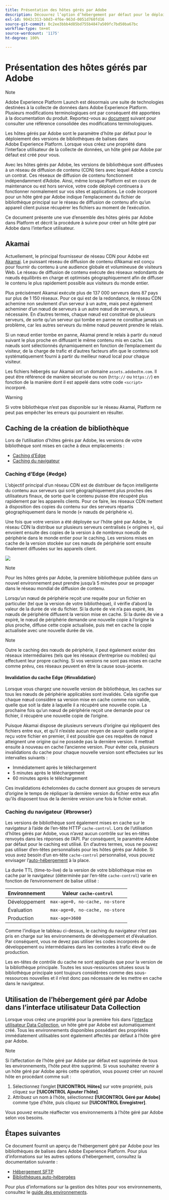```yaml
---
title: Présentation des hôtes gérés par Adobe
description: Découvrez l’option d’hébergement par défaut pour le déploiement des versions de bibliothèques de balises dans Adobe Experience Platform.
exl-id: 9042c313-b0d3-4f6e-963d-0051d760fd16
source-git-commit: 0c2ee3bbb4d85bd755b4847a509fc7bd50ba67bc
workflow-type: tm+mt
source-wordcount: '1175'
ht-degree: 100%

---
```


# Présentation des hôtes gérés par Adobe

>[!NOTE]
>
>Adobe Experience Platform Launch est désormais une suite de technologies destinées à la collecte de données dans Adobe Experience Platform. Plusieurs modifications terminologiques ont par conséquent été apportées à la documentation du produit. Reportez-vous au [document](../../../term-updates.md) suivant pour consulter une référence consolidée des modifications terminologiques.

Les hôtes gérés par Adobe sont le paramètre d’hôte par défaut pour le déploiement des versions de bibliothèques de balises dans Adobe Experience Platform. Lorsque vous créez une propriété dans l’interface utilisateur de la collecte de données, un hôte géré par Adobe par défaut est créé pour vous.

Avec les hôtes gérés par Adobe, les versions de bibliothèque sont diffusées à un réseau de diffusion de contenu (CDN) tiers avec lequel Adobe a conclu un contrat. Ces réseaux de diffusion de contenu fonctionnent indépendamment d’Adobe. Ainsi, même lorsque Platform est en cours de maintenance ou est hors service, votre code déployé continuera à fonctionner normalement sur vos sites et applications. Le code incorporé pour un hôte géré par Adobe indique l’emplacement du fichier de bibliothèque principal sur le réseau de diffusion de contenu afin qu’un appareil client puisse récupérer les fichiers au moment de l’exécution.

Ce document présente une vue d’ensemble des hôtes gérés par Adobe dans Platform et décrit la procédure à suivre pour créer un hôte géré par Adobe dans l’interface utilisateur.

## Akamai

Actuellement, le principal fournisseur de réseau CDN pour Adobe est [Akamai](https://www.akamai.com/fr). Le puissant réseau de diffusion de contenu d’Akamai est conçu pour fournir du contenu à une audience globale et volumineuse de visiteurs Web. Le réseau de diffusion de contenu exécute des réseaux redondants de nœuds équilibrés en charge et optimisés géographiquement afin de diffuser le contenu le plus rapidement possible aux visiteurs du monde entier.

Plus précisément Akamai exécute plus de 137 000 serveurs dans 87 pays sur plus de 1 150 réseaux. Pour ce qui est de la redondance, le réseau CDN achemine non seulement d’un serveur à un autre, mais peut également acheminer d’un nœud de serveurs à un autre nœud de serveurs, si nécessaire. En d’autres termes, chaque nœud est constitué de plusieurs serveurs, de sorte qu’un serveur qui tombe en panne ne constitue jamais un problème, car les autres serveurs du même nœud peuvent prendre le relais.

Si un nœud entier tombe en panne, Akamai prend le relais à partir du nœud suivant le plus proche en diffusant le même contenu mis en cache. Les nœuds sont sélectionnés dynamiquement en fonction de l’emplacement du visiteur, de la charge de trafic et d’autres facteurs afin que le contenu soit systématiquement fourni à partir du meilleur nœud local pour chaque visiteur.

Les fichiers hébergés sur Akamai ont un domaine `assets.adobedtm.com`. Il peut être référencé de manière sécurisée ou non (`http://` ou `https://`) en fonction de la manière dont il est appelé dans votre code `<script>` incorporé.

>[!WARNING]
>
>Si votre bibliothèque n’est pas disponible sur le réseau Akamai, Platform ne peut pas empêcher les erreurs qui pourraient en résulter.

## Caching de la création de bibliothèque

Lors de l’utilisation d’hôtes gérés par Adobe, les versions de votre bibliothèque sont mises en cache à deux emplacements :

* [Caching d’Edge](#edge)
* [Caching du navigateur](#browser)

### Caching d’Edge {#edge}

L’objectif principal d’un réseau CDN est de distribuer de façon intelligente du contenu aux serveurs qui sont géographiquement plus proches des utilisateurs finaux, de sorte que le contenu puisse être récupéré plus rapidement par les appareils clients. Pour ce faire, les réseaux CDN mettent à disposition des copies du contenu sur des serveurs répartis géographiquement dans le monde (« nœuds de périphérie »).

Une fois que votre version a été déployée sur l’hôte géré par Adobe, le réseau CDN la distribue sur plusieurs serveurs centralisés (« origines »), qui envoient ensuite des copies de la version à de nombreux noeuds de périphérie dans le monde entier pour le caching. Les versions mises en cache de la version stockée sur ces nœuds de périphérie sont ensuite finalement diffusées sur les appareils client.

![](../images/cdn-diagram.png)

>[!NOTE]
>
>Pour les hôtes gérés par Adobe, la première bibliothèque publiée dans un nouvel environnement peut prendre jusqu’à 5 minutes pour se propager dans le réseau mondial de diffusion de contenu.

Lorsqu’un nœud de périphérie reçoit une requête pour un fichier en particulier (tel que la version de votre bibliothèque), il vérifie d’abord la valeur de la durée de vie du fichier. Si la durée de vie n’a pas expiré, les nœuds de périphérie diffusent la version mise en cache. Si la durée de vie a expiré, le nœud de périphérie demande une nouvelle copie à l’origine la plus proche, diffuse cette copie actualisée, puis met en cache la copie actualisée avec une nouvelle durée de vie.

>[!NOTE]
>
>Outre le caching des nœuds de périphérie, il peut également exister des réseaux intermédiaires (tels que les réseaux d’entreprise ou mobiles) qui effectuent leur propre caching. Si vos versions ne sont pas mises en cache comme prévu, ces réseaux peuvent en être la cause sous-jacente.

#### Invalidation du cache Edge {#invalidation}

Lorsque vous chargez une nouvelle version de bibliothèque, les caches sur tous les nœuds de périphérie applicables sont invalidés. Cela signifie que chaque nœud considère sa version mise en cache comme non valide, quelle que soit la date à laquelle il a récupéré une nouvelle copie. La prochaine fois qu’un nœud de périphérie reçoit une demande pour ce fichier, il récupère une nouvelle copie de l’origine.

Puisque Akamai dispose de plusieurs serveurs d’origine qui répliquent des fichiers entre eux, et qu’il n’existe aucun moyen de savoir quelle origine a reçu votre fichier en premier, il est possible que ces requêtes de nœud atteignent une origine qui ne possède pas la dernière version. Il mettrait ensuite à nouveau en cache l’ancienne version. Pour éviter cela, plusieurs invalidations du cache pour chaque nouvelle version sont effectuées sur les intervalles suivants :

* Immédiatement après le téléchargement
* 5 minutes après le téléchargement
* 60 minutes après le téléchargement

Ces invalidations échelonnées du cache donnent aux groupes de serveurs d’origine le temps de répliquer la dernière version du fichier entre eux afin qu’ils disposent tous de la dernière version une fois le fichier extrait.

### Caching du navigateur {#browser}

Les versions de bibliothèque sont également mises en cache sur le navigateur à l’aide de l’en-tête HTTP `cache-control`. Lors de l’utilisation d’hôtes gérés par Adobe, vous n’avez aucun contrôle sur les en-têtes renvoyés dans les réponses de l’API. Par conséquent, le paramètre Adobe par défaut pour le caching est utilisé. En d’autres termes, vous ne pouvez pas utiliser d’en-têtes personnalisés pour les hôtes gérés par Adobe. Si vous avez besoin d’un en-tête `cache-control` personnalisé, vous pouvez envisager l’[auto-hébergement](self-hosting-libraries.md) à la place.

La durée TTL (time-to-live) de la version de votre bibliothèque mise en cache par le navigateur (déterminée par l’en-tête `cache-control`) varie en fonction de l’environnement de balise utilisé :

| Environnement | Valeur `cache-control` |
| --- | --- |
| Développement | `max-age=0, no-cache, no-store` |
| Évaluation | `max-age=0, no-cache, no-store` |
| Production | `max-age=3600` |

Comme l’indique le tableau ci-dessus, le caching du navigateur n’est pas pris en charge sur les environnements de développement et d’évaluation. Par conséquent, vous ne devez pas utiliser les codes incorporés de développement ou intermédiaires dans les contextes à trafic élevé ou de production.

Les en-têtes de contrôle du cache ne sont appliqués que pour la version de la bibliothèque principale. Toutes les sous-ressources situées sous la bibliothèque principale sont toujours considérées comme des sous-ressources nouvelles et il n’est donc pas nécessaire de les mettre en cache dans le navigateur.

## Utilisation de l’hébergement géré par Adobe dans l’interface utilisateur Data Collection

Lorsque vous créez une propriété pour la première fois dans l’[interface utilisateur Data Collection](https://experience.adobe.com/#/data-collection/), un hôte géré par Adobe est automatiquement créé. Tous les environnements disponibles possédant des propriétés immédiatement utilisables sont également affectés par défaut à l’hôte géré par Adobe.

>[!NOTE]
>
>Si l’affectation de l’hôte géré par Adobe par défaut est supprimée de tous les environnements, l’hôte peut être supprimé. Si vous souhaitez revenir à un hôte géré par Adobe après cette opération, vous pouvez créer un nouvel hôte en procédant comme suit :
>
>1. Sélectionnez l’onglet **[!UICONTROL Hôtes]** sur votre propriété, puis cliquez sur **[!UICONTROL Ajouter l’hôte]**.
>1. Attribuez un nom à l’hôte, sélectionnez **[!UICONTROL Géré par Adobe]** comme type d’hôte, puis cliquez sur **[!UICONTROL Enregistrer]**.
>
>Vous pouvez ensuite réaffecter vos environnements à l’hôte géré par Adobe selon vos besoins.

## Étapes suivantes

Ce document fournit un aperçu de l’hébergement géré par Adobe pour les bibliothèques de balises dans Adobe Experience Platform. Pour plus d’informations sur les autres options d’hébergement, consultez la documentation suivante :

* [Hébergement SFTP](./sftp-host.md)
* [Bibliothèques auto-hébergées](./self-hosting-libraries.md)

Pour plus d’informations sur la gestion des hôtes pour vos environnements, consultez le [guide des environnements](../environments.md).
